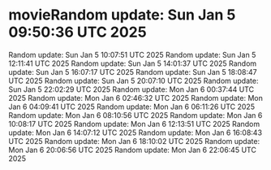 # movieRandom update: Sun Jan  5 09:50:36 UTC 2025
 Random update: Sun Jan  5 10:07:51 UTC 2025
 Random update: Sun Jan  5 12:11:41 UTC 2025
 Random update: Sun Jan  5 14:01:37 UTC 2025
 Random update: Sun Jan  5 16:07:17 UTC 2025
 Random update: Sun Jan  5 18:08:47 UTC 2025
 Random update: Sun Jan  5 20:07:10 UTC 2025
 Random update: Sun Jan  5 22:02:29 UTC 2025
 Random update: Mon Jan  6 00:37:44 UTC 2025
 Random update: Mon Jan  6 02:46:32 UTC 2025
 Random update: Mon Jan  6 04:09:41 UTC 2025
 Random update: Mon Jan  6 06:11:26 UTC 2025
 Random update: Mon Jan  6 08:10:56 UTC 2025
 Random update: Mon Jan  6 10:08:17 UTC 2025
 Random update: Mon Jan  6 12:13:51 UTC 2025
 Random update: Mon Jan  6 14:07:12 UTC 2025
 Random update: Mon Jan  6 16:08:43 UTC 2025
 Random update: Mon Jan  6 18:10:02 UTC 2025
 Random update: Mon Jan  6 20:06:56 UTC 2025
 Random update: Mon Jan  6 22:06:45 UTC 2025
